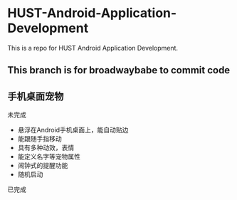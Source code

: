 # HUST-Android-Application-Development
This is a repo for HUST Android Application Development.

## This branch is for broadwaybabe to commit code

## 手机桌面宠物
  未完成
  - 悬浮在Android手机桌面上，能自动贴边
  - 能跟随手指移动
  - 具有多种动效，表情
  - 能定义名字等宠物属性
  - 闹钟式的提醒功能
  - 随机启动
  
  
  已完成
  
